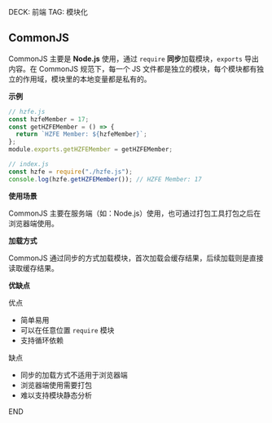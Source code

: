 DECK: 前端
TAG: 模块化
## CommonJS
CommonJS 主要是 **Node.js** 使用，通过 `require` **同步**加载模块，`exports` 导出内容。在 CommonJS 规范下，每一个 JS 文件都是独立的模块，每个模块都有独立的作用域，模块里的本地变量都是私有的。

**示例**
```js
// hzfe.js
const hzfeMember = 17;
const getHZFEMember = () => {
  return `HZFE Member: ${hzfeMember}`;
};
module.exports.getHZFEMember = getHZFEMember;

// index.js
const hzfe = require("./hzfe.js");
console.log(hzfe.getHZFEMember()); // HZFE Member: 17
```

**使用场景**

CommonJS 主要在服务端（如：Node.js）使用，也可通过打包工具打包之后在浏览器端使用。

**加载方式**

CommonJS 通过同步的方式加载模块，首次加载会缓存结果，后续加载则是直接读取缓存结果。

**优缺点**

优点

- 简单易用
- 可以在任意位置 `require` 模块
- 支持循环依赖

缺点

- 同步的加载方式不适用于浏览器端
- 浏览器端使用需要打包
- 难以支持模块静态分析



END
<!--ID: 1723134135895-->

